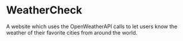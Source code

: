 # WeatherCheck
A website which uses the OpenWeatherAPI calls to let users know the weather of their favorite cities from around the world.
